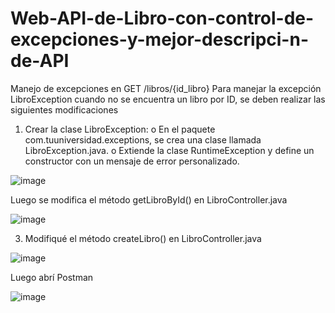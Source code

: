 # Web-API-de-Libro-con-control-de-excepciones-y-mejor-descripci-n-de-API
Manejo de excepciones en GET /libros/{id_libro}
Para manejar la excepción LibroException cuando no se encuentra un libro por ID, se deben realizar las siguientes modificaciones

1.	Crear la clase LibroException:
o	En el paquete com.tuuniversidad.exceptions,  se crea una clase llamada LibroException.java.
o	Extiende la clase RuntimeException y define un constructor con un mensaje de error personalizado.


![image](https://github.com/adelavargas/Web-API-de-Libro-con-control-de-excepciones-y-mejor-descripci-n-de-API/assets/49427124/b3b612ff-f3e4-42eb-b375-812d23e4b733)


Luego se modifica el método getLibroById() en LibroController.java


![image](https://github.com/adelavargas/Web-API-de-Libro-con-control-de-excepciones-y-mejor-descripci-n-de-API/assets/49427124/4e477c8e-89d6-429c-b60f-4c1be4db0d16)


3.	Modifiqué el método createLibro() en LibroController.java


   ![image](https://github.com/adelavargas/Web-API-de-Libro-con-control-de-excepciones-y-mejor-descripci-n-de-API/assets/49427124/81057509-61be-49a1-a00c-18c5c4c1965a)


Luego abrí Postman

![image](https://github.com/adelavargas/Web-API-de-Libro-con-control-de-excepciones-y-mejor-descripci-n-de-API/assets/49427124/1f549d18-e4ee-47e9-9517-a8d83a515727)

